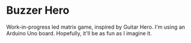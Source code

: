 # Buzzer Hero

Work-in-progress led matrix game, inspired by Guitar Hero. I'm using an Arduino Uno board. Hopefully, it'll be as fun as I imagine it.

